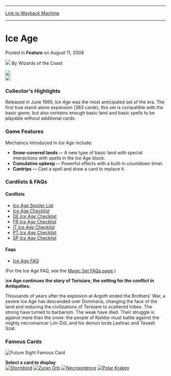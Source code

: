 
---
[Link to Wayback Machine](https://web.archive.org/web/20160224152341/http://magic.wizards.com/en/articles/archive/ice-age-2008-08-11)

[_metadata_:author]:- "Wizards of the Coast"
[_metadata_:generator]:- "Drupal 7 (http://drupal.org)"
[_metadata_:node]:- "697516"
[_metadata_:publish_date]:- "2008-08-11"
[_metadata_:source]:- "div-main-content"
[_metadata_:title]:- "Ice Age"
[_metadata_:wayback_capture_timestamp]:- "2016-02-24 15:23:41"
[_metadata_:wayback_raw_url]:- "https://web.archive.org/web/20160224152341id_/http://magic.wizards.com/en/articles/archive/ice-age-2008-08-11"
[_metadata_:wayback_url]:- "http://magic.wizards.com/en/articles/archive/ice-age-2008-08-11"
---


Ice Age
=======



 Posted in **Feature**
 on August 11, 2008 






![](https://media.magic.wizards.com/styles/auth_small/public/images/person/wizards_authorpic_larger.jpg)
By Wizards of the Coast















![](https://media.magic.wizards.com/image_legacy_migration/global/images/magic_expansion_iceage_expansionLogo_en.jpg)  
![](https://media.magic.wizards.com/image_legacy_migration/global/images/magic_expansion_iceage_productShot_en.jpg)




### Collector's Highlights


Released in June 1995, *Ice Age* was the most anticipated set of the era. The first true stand-alone expansion (383 cards), this set is compatible with the basic game, but also contains enough basic land and basic spells to be playable without additional cards.




### Game Features


Mechanics introduced in *Ice Age* include:


* **Snow-covered lands --** A new type of basic land with special interactions with spells in the *Ice Age* block.
* **Cumulative upkeep --** Powerful effects with a built-in countdown timer.
* **Cantrips --** Cast a spell and draw a card to replace it.


### Cardlists & FAQs



#### Cardlists


* [*Ice Age* Spoiler List](http://magic.wizards.com/sites/mtg/files/image_legacy_migration/magic/generic/cardlists/Ice_Age.txt)
* [*Ice Age* Checklist](http://magic.wizards.com/sites/mtg/files/image_legacy_migration/magic/generic/cardlists/Ice_Age_Checklist.txt)
* [DE *Ice Age* Checklist](http://magic.wizards.com/sites/mtg/files/image_legacy_migration/magic/generic/cardlists/Ice_Age_German.html)
* [FR *Ice Age* Checklist](http://magic.wizards.com/sites/mtg/files/image_legacy_migration/magic/generic/cardlists/Ice_Age_French.html)
* [IT *Ice Age* Checklist](http://magic.wizards.com/sites/mtg/files/image_legacy_migration/magic/generic/cardlists/Ice_Age_Italian.html)
* [PT *Ice Age* Checklist](http://magic.wizards.com/sites/mtg/files/image_legacy_migration/magic/generic/cardlists/Ice_Age_Portuguese.html)
* [SP *Ice Age* Checklist](http://magic.wizards.com/sites/mtg/files/image_legacy_migration/magic/generic/cardlists/Ice_Age_Spanish.html)


#### Faqs


* [Ice Age FAQ](http://archive.wizards.com/default.asp?x=magic/faq/iceage)

(For the Ice Age FAQ, see the [Magic Set FAQs page](http://www.wizards.com/default.asp?x=magic/rules/faqs).)






I**ce Age continues the story of Terisiare, the setting for the conflict in Antiquities.**


Thousands of years after the explosion at Argoth ended the Brothers' War, a severe Ice Age has descended over Dominaria, changing the face of the land and reducing the civilizations of Terisiare to scattered tribes. The strong have turned to barbarism. The weak have died. Their struggle is against more than the snow: the people of Kjeldor must battle against the mighty necromancer Lim-Dûl, and his demon lords Leshrac and Tevash Szat.




### Famous Cards



![Future Sight Famous Card](https://media.magic.wizards.com/image_legacy_migration/global/images/magic_expansion_iceage_famous1LargePic_en.jpg)



**Select a card to display**  
[![Stormbind](https://media.magic.wizards.com/image_legacy_migration/global/images/magic_expansion_iceage_famous1SmallPic_en.jpg)](#famous)  [![Zuran Orb](https://media.magic.wizards.com/image_legacy_migration/global/images/magic_expansion_iceage_famous2SmallPic_en.jpg)](#famous)  [![Necropotence](https://media.magic.wizards.com/image_legacy_migration/global/images/magic_expansion_iceage_famous3SmallPic_en.jpg)](#famous)  [![Polar Kraken](https://media.magic.wizards.com/image_legacy_migration/global/images/magic_expansion_iceage_famous4SmallPic_en.jpg)](#famous)












